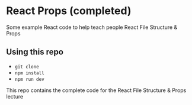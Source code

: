 # React Props (completed)

Some example React code to help teach people React File Structure & Props

## Using this repo

- `git clone`
- `npm install`
- `npm run dev`

This repo contains the complete code for the React File Structure & Props lecture
